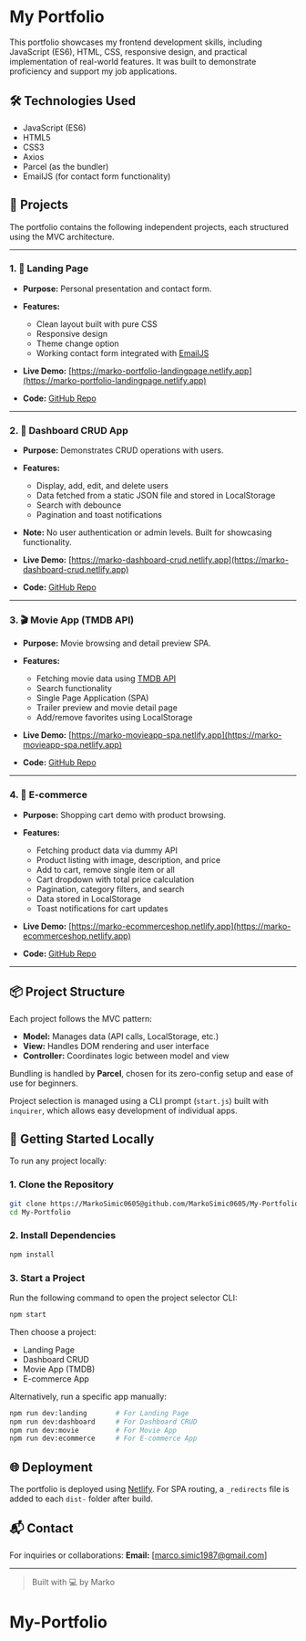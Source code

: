 # My Portfolio

This portfolio showcases my frontend development skills, including JavaScript (ES6), HTML, CSS, responsive design, and practical implementation of real-world features. It was built to demonstrate proficiency and support my job applications.

## 🛠️ Technologies Used

- JavaScript (ES6)
- HTML5
- CSS3
- Axios
- Parcel (as the bundler)
- EmailJS (for contact form functionality)

## 📁 Projects

The portfolio contains the following independent projects, each structured using the MVC architecture.

---

### 1. 🚀 Landing Page

- **Purpose:** Personal presentation and contact form.
- **Features:**

  - Clean layout built with pure CSS
  - Responsive design
  - Theme change option
  - Working contact form integrated with [EmailJS](https://www.emailjs.com/)

- **Live Demo:** [https://marko-portfolio-landingpage.netlify.app](https://marko-portfolio-landingpage.netlify.app)
- **Code:** [GitHub Repo](https://github.com/MarkoSimic0605/My-Portfolio/blob/main/src-portfolio/index.html)

---

### 2. 🧮 Dashboard CRUD App

- **Purpose:** Demonstrates CRUD operations with users.
- **Features:**

  - Display, add, edit, and delete users
  - Data fetched from a static JSON file and stored in LocalStorage
  - Search with debounce
  - Pagination and toast notifications

- **Note:** No user authentication or admin levels. Built for showcasing functionality.
- **Live Demo:** [https://marko-dashboard-crud.netlify.app](https://marko-dashboard-crud.netlify.app)
- **Code:** [GitHub Repo](https://github.com/MarkoSimic0605/My-Portfolio/tree/main/src-portfolio/projects/dashboard-crud)

---

### 3. 🎬 Movie App (TMDB API)

- **Purpose:** Movie browsing and detail preview SPA.
- **Features:**

  - Fetching movie data using [TMDB API](https://developer.themoviedb.org/)
  - Search functionality
  - Single Page Application (SPA)
  - Trailer preview and movie detail page
  - Add/remove favorites using LocalStorage

- **Live Demo:** [https://marko-movieapp-spa.netlify.app](https://marko-movieapp-spa.netlify.app)
- **Code:** [GitHub Repo](https://github.com/MarkoSimic0605/My-Portfolio/tree/main/src-portfolio/projects/movie-app-spa)

---

### 4. 🛒 E-commerce

- **Purpose:** Shopping cart demo with product browsing.
- **Features:**

  - Fetching product data via dummy API
  - Product listing with image, description, and price
  - Add to cart, remove single item or all
  - Cart dropdown with total price calculation
  - Pagination, category filters, and search
  - Data stored in LocalStorage
  - Toast notifications for cart updates

- **Live Demo:** [https://marko-ecommerceshop.netlify.app](https://marko-ecommerceshop.netlify.app)
- **Code:** [GitHub Repo](https://github.com/MarkoSimic0605/My-Portfolio/tree/main/src-portfolio/projects/ecommerce/src)

---

## 📦 Project Structure

Each project follows the MVC pattern:

- **Model:** Manages data (API calls, LocalStorage, etc.)
- **View:** Handles DOM rendering and user interface
- **Controller:** Coordinates logic between model and view

Bundling is handled by **Parcel**, chosen for its zero-config setup and ease of use for beginners.

Project selection is managed using a CLI prompt (`start.js`) built with `inquirer`, which allows easy development of individual apps.

## 🚀 Getting Started Locally

To run any project locally:

### 1. Clone the Repository

```bash
git clone https://MarkoSimic0605@github.com/MarkoSimic0605/My-Portfolio.git
cd My-Portfolio
```

### 2. Install Dependencies

```bash
npm install
```

### 3. Start a Project

Run the following command to open the project selector CLI:

```bash
npm start
```

Then choose a project:

- Landing Page
- Dashboard CRUD
- Movie App (TMDB)
- E-commerce App

Alternatively, run a specific app manually:

```bash
npm run dev:landing       # For Landing Page
npm run dev:dashboard     # For Dashboard CRUD
npm run dev:movie         # For Movie App
npm run dev:ecommerce     # For E-commerce App
```

## 🌐 Deployment

The portfolio is deployed using [Netlify](https://www.netlify.com/). For SPA routing, a `_redirects` file is added to each `dist-` folder after build.

## 📬 Contact

For inquiries or collaborations: **Email:** \[[marco.simic1987@gmail.com](mailto:marco.simic1987@gmail.com)]

---

> Built with 💻 by Marko

# My-Portfolio
